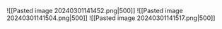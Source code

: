 ![[Pasted image 20240301141452.png|500]]
![[Pasted image 20240301141504.png|500]]
![[Pasted image 20240301141517.png|500]]
